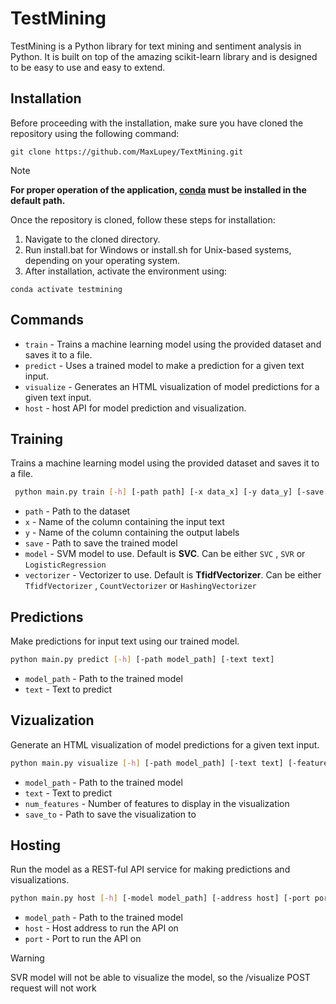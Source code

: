 # TestMining
TestMining is a Python library for text mining and sentiment analysis in Python. It is built on top of the amazing scikit-learn library and is designed to be easy to use and easy to extend.
## Installation
Before proceeding with the installation, make sure you have cloned the repository using the following command:
```
git clone https://github.com/MaxLupey/TextMining.git
```
> [!NOTE]
> **For proper operation of the application, [conda](https://docs.conda.io/projects/conda/en/latest/user-guide/install/download.html) must be installed in the default path.**

Once the repository is cloned, follow these steps for installation:

1. Navigate to the cloned directory.
2. Run install.bat for Windows or install.sh for Unix-based systems, depending on your operating system.
3. After installation, activate the environment using:

```
conda activate testmining
```
## Commands
- `train` - Trains a machine learning model using the provided dataset and saves it to a file.
- `predict` - Uses a trained model to make a prediction for a given text input.
- `visualize` - Generates an HTML visualization of model predictions for a given text input.
- `host` - host API for model prediction and visualization.
## Training
Trains a machine learning model using the provided dataset and saves it to a file.
```bash
 python main.py train [-h] [-path path] [-x data_x] [-y data_y] [-save save_to][-svm model] [-vectorizer vectorizer]
```

- `path` - Path to the dataset
- `x` - Name of the column containing the input text
- `y` - Name of the column containing the output labels
- `save` - Path to save the trained model
- `model` - SVM model to use. Default is **SVC**. Can be either `SVC` , `SVR` or `LogisticRegression`
- `vectorizer` - Vectorizer to use. Default is **TfidfVectorizer**. Can be either `TfidfVectorizer` , `CountVectorizer` or `HashingVectorizer`
## Predictions
Make predictions for input text using our trained model.
```bash
python main.py predict [-h] [-path model_path] [-text text]
```
- `model_path` - Path to the trained model
- `text` - Text to predict

## Vizualization
Generate an HTML visualization of model predictions for a given text input.
```bash
python main.py visualize [-h] [-path model_path] [-text text] [-features num_features] [-save save_to]
```
- `model_path` - Path to the trained model
- `text` - Text to predict
- `num_features` - Number of features to display in the visualization
- `save_to` - Path to save the visualization to
## Hosting
Run the model as a REST-ful API service for making predictions and visualizations.
```bash
python main.py host [-h] [-model model_path] [-address host] [-port port]
```
- `model_path` - Path to the trained model
- `host` - Host address to run the API on
- `port` - Port to run the API on
> [!WARNING]
> SVR model will not be able to visualize the model, so the /visualize POST request will not work



